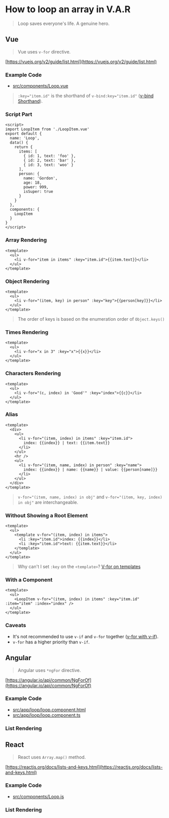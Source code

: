 # How to loop an array in V.A.R

> Loop saves everyone's life. A genuine hero.

## Vue

> Vue uses `v-for` directive.

[https://vuejs.org/v2/guide/list.html](https://vuejs.org/v2/guide/list.html)

### Example Code
- [src/components/Loop.vue](../../examples/var-vue/src/components/Loop.vue)

> `:key="item.id"` is the shorthand of `v-bind:key="item.id"` ([v-bind Shorthand](https://vuejs.org/v2/guide/syntax.html#v-bind-Shorthand)).

### Script Part
```vue
<script>
import LoopItem from './LoopItem.vue'
export default {
  name: 'Loop',
  data() {
    return {
      items: [
        { id: 1, text: 'foo' },
        { id: 2, text: 'bar' },
        { id: 3, text: 'woo' }
      ],
      person: {
        name: 'Gordon',
        age: 18,
        power: 999,
        isSuper: true
      }
    }
  },
  components: {
    LoopItem
  }
}
</script>
```

### Array Rendering
```vue
<template>
  <ul>
    <li v-for="item in items" :key="item.id">{{item.text}}</li>
  </ul>
</template>
```

### Object Rendering
```vue
<template>
  <ul>
    <li v-for="(item, key) in person" :key="key">{{person[key]}}</li>
  </ul>
</template>
```

> The order of keys is based on the enumeration order of `Object.keys()`

### Times Rendering
```vue
<template>
  <ul>
    <li v-for="x in 3" :key="x">{{x}}</li>
  </ul>
</template>
```

### Characters Rendering
```vue
<template>
  <ul>
    <li v-for="(c, index) in 'Good'" :key="index">{{c}}</li>
  </ul>
</template>
```

### Alias
```vue
<template>
  <div>
    <ul>
      <li v-for="(item, index) in items" :key="item.id">
        index: {{index}} | text: {{item.text}}
      </li>
    </ul>
    <hr />
    <ul>
      <li v-for="(item, name, index) in person" :key="name">
        index: {{index}} | name: {{name}} | value: {{person[name]}}
      </li>
    </ul>
  </div>
</template>
```

> `v-for="(item, name, index) in obj"` and `v-for="(item, key, index) in obj"` are interchangeable.

### Without Showing a Root Element
```vue
<template>
  <ul>
    <template v-for="(item, index) in items">
      <li :key="item.id">index: {{index}}</li>
      <li :key="item.id">text: {{item.text}}</li>
    </template>
  </ul>
</template>
```

> Why can't I set `:key` on the `<template>`? [V-for on templates](https://forum.vuejs.org/t/v-for-on-templates/8359/3)

### With a Component
```vue
<template>
  <ul>
    <LoopItem v-for="(item, index) in items" :key="item.id" :item="item" :index="index" />
  </ul>
</template>
```

### Caveats

- It's not recommended to use `v-if` and `v-for` together ([v-for with v-if](https://vuejs.org/v2/guide/list.html#v-for-with-v-if)).
- `v-for` has a higher priority than `v-if`.

## Angular

> Angular uses `*ngFor` directive.

[https://angular.io/api/common/NgForOf](https://angular.io/api/common/NgForOf)

### Example Code
- [src/app/loop/loop.component.html](../../examples/var-angular/src/app/loop/loop.component.html)
- [src/app/loop/loop.component.ts](../../examples/var-angular/src/app/loop/loop.component.ts)

### List Rendering

## React

> React uses `Array.map()` method.

[https://reactjs.org/docs/lists-and-keys.html](https://reactjs.org/docs/lists-and-keys.html)

### Example Code
- [src/components/Loop.js](../../examples/var-react/src/components/Loop.js)

### List Rendering
